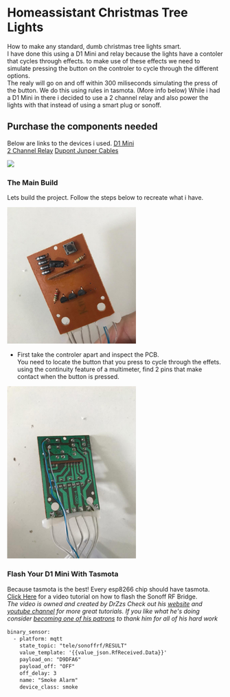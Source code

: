 # Homeassistant Christmas Tree Lights
How to make any standard, dumb christmas tree lights smart.  
I have done this using a D1 Mini and relay because the lights have a contoler that cycles through effects. to make use of these effects we need to simulate pressing the button on the controler to cycle through the different options.  
The realy will go on and off within 300 miliseconds simulating the press of the button. We do this using rules in tasmota. (More info below)
While i had a D1 Mini in there i decided to use a 2 channel relay and also power the lights with that instead of using a smart plug or sonoff.  

## Purchase the components needed
Below are links to the devices i used.
[D1 Mini](https://www.banggood.com/custlink/Gm3KgKZrD4)  
[2 Channel Relay](https://www.banggood.com/custlink/K3mveKON0G)
[Dupont Junper Cables](https://www.banggood.com/custlink/vDvD6DjOQt)

<img src="https://github.com/geekyclarkey/homeassistant/blob/master/hass_projects/homeassistant_christmas_tree_lights/images/final_demo.mp4" width="300px">  

### The Main Build  
Lets build the project. Follow the steps below to recreate what i have.

<img src="https://github.com/geekyclarkey/homeassistant/blob/master/hass_projects/homeassistant_christmas_tree_lights/images/lights_pcb.jpeg" width="300px">  

* First take the controler apart and inspect the PCB.  
You need to locate the button that you press to cycle through the effets.  
using the continuity feature of a multimeter, find 2 pins that make contact when the button is pressed.  

<img src="https://github.com/geekyclarkey/homeassistant/blob/master/hass_projects/homeassistant_christmas_tree_lights/images/lights_pcb_soldered.jpeg" width="300px">  


### Flash Your D1 Mini With Tasmota
Because tasmota is the best! Every esp8266 chip should have tasmota.
[Click Here](https://www.youtube.com/watch?v=OfSbIFIJPuc) for a video tutorial on how to flash the Sonoff RF Bridge.  
*The video is owned and created by DrZzs Check out his [website](http://drzzs.com/) and [youtube channel](https://www.youtube.com/channel/UC7G4tLa4Kt6A9e3hJ-HO8ng) for more great tutorials. If you like what he's doing consider [becoming one of his patrons](https://www.patreon.com/DrZzs/overviewbuying) to thank him for all of his hard work*



```
binary_sensor:
  - platform: mqtt
    state_topic: "tele/sonoffrf/RESULT"
    value_template: '{{value_json.RfReceived.Data}}'
    payload_on: "D9DFA6"
    payload_off: "OFF"
    off_delay: 3
    name: "Smoke Alarm"
    device_class: smoke
```

